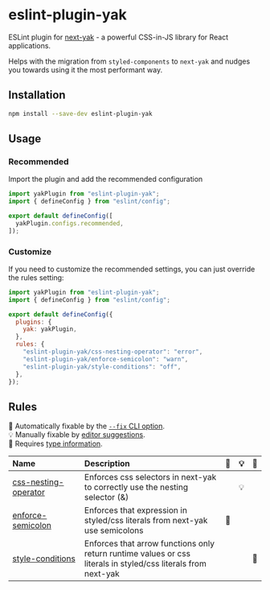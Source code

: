 # eslint-plugin-yak

ESLint plugin for [next-yak](https://yak.js.org/) - a powerful CSS-in-JS library for React applications.

Helps with the migration from `styled-components` to `next-yak` and nudges you towards using it the most performant way.

## Installation

```bash
npm install --save-dev eslint-plugin-yak
```

## Usage

### Recommended

Import the plugin and add the recommended configuration

```js
import yakPlugin from "eslint-plugin-yak";
import { defineConfig } from "eslint/config";

export default defineConfig([
  yakPlugin.configs.recommended,
]);
```

### Customize

If you need to customize the recommended settings, you can just override the rules setting:

```js
import yakPlugin from "eslint-plugin-yak";
import { defineConfig } from "eslint/config";

export default defineConfig({
  plugins: {
    yak: yakPlugin,
  },
  rules: {
    "eslint-plugin-yak/css-nesting-operator": "error",
    "eslint-plugin-yak/enforce-semicolon": "warn",
    "eslint-plugin-yak/style-conditions": "off",
  },
});
```

## Rules

<!-- begin auto-generated rules list -->

🔧 Automatically fixable by the [`--fix` CLI option](https://eslint.org/docs/user-guide/command-line-interface#--fix).\
💡 Manually fixable by [editor suggestions](https://eslint.org/docs/latest/use/core-concepts#rule-suggestions).\
💭 Requires [type information](https://typescript-eslint.io/linting/typed-linting).

| Name                                                                                                                                       | Description                                                                                                   | 🔧 | 💡 | 💭 |
| :----------------------------------------------------------------------------------------------------------------------------------------- | :------------------------------------------------------------------------------------------------------------ | :- | :- | :- |
| [css-nesting-operator](https://github.com/DigitecGalaxus/next-yak/blob/main/packages/eslint-plugin-yak/docs/rules/css-nesting-operator.md) | Enforces css selectors in next-yak to correctly use the nesting selector (&)                                  |    | 💡 |    |
| [enforce-semicolon](https://github.com/DigitecGalaxus/next-yak/blob/main/packages/eslint-plugin-yak/docs/rules/enforce-semicolon.md)       | Enforces that expression in styled/css literals from next-yak use semicolons                                  | 🔧 |    |    |
| [style-conditions](https://github.com/DigitecGalaxus/next-yak/blob/main/packages/eslint-plugin-yak/docs/rules/style-conditions.md)         | Enforces that arrow functions only return runtime values or css literals in styled/css literals from next-yak |    |    | 💭 |

<!-- end auto-generated rules list -->
